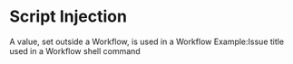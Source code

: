 # Script Injection

A value, set outside a Workflow, is used in a Workflow
Example:Issue title used in a Workflow shell command